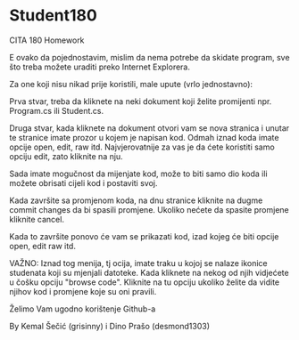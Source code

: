 Student180
==========

CITA 180 Homework

E ovako da pojednostavim, mislim da nema potrebe da skidate program, sve što treba možete uraditi preko Internet Explorera.


Za one koji nisu nikad prije koristili, male upute (vrlo jednostavno):


Prva stvar, treba da kliknete na neki dokument koji želite promijenti npr. Program.cs ili Student.cs.

Druga stvar, kada kliknete na dokument otvori vam se nova stranica i unutar te stranice imate prozor u kojem je napisan kod. Odmah iznad koda imate opcije open, edit, raw itd. Najvjerovatnije za vas je da ćete koristiti samo opciju edit,     zato kliknite na nju.

Sada imate mogučnost da mijenjate kod, može to biti samo dio koda ili možete obrisati cijeli kod i postaviti svoj.

Kada završite sa promjenom koda, na dnu stranice kliknite na dugme commit changes da bi spasili promjene.
Ukoliko nećete da spasite promjene kliknite cancel.

Kada to završite ponovo će vam se prikazati kod, izad kojeg će biti opcije open, edit raw itd.


VAŽNO: Iznad tog menija, tj ocija, imate traku u kojoj se nalaze ikonice studenata koji su mjenjali datoteke. Kada kliknete na nekog od njih vidjećete u čošku opciju "browse code". Kliknite na tu opciju ukoliko želite da vidite njihov kod i promjene koje su oni pravili.


Želimo Vam ugodno korištenje Github-a

By Kemal Šečić (grisinny) i Dino Prašo (desmond1303)
